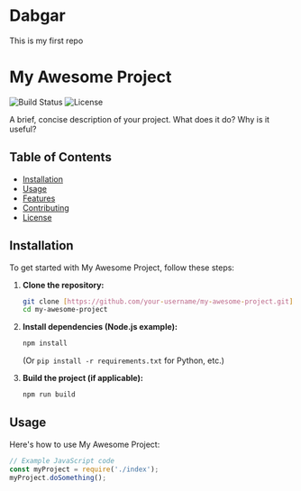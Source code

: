 # Dabgar
This is my first repo

# My Awesome Project

![Build Status](https://img.shields.io/badge/build-passing-brightgreen)
![License](https://img.shields.io/badge/license-MIT-blue)

A brief, concise description of your project. What does it do? Why is it useful?

## Table of Contents

* [Installation](#installation)
* [Usage](#usage)
* [Features](#features)
* [Contributing](#contributing)
* [License](#license)

## Installation

To get started with My Awesome Project, follow these steps:

1.  **Clone the repository:**
    ```bash
    git clone [https://github.com/your-username/my-awesome-project.git](https://github.com/your-username/my-awesome-project.git)
    cd my-awesome-project
    ```

2.  **Install dependencies (Node.js example):**
    ```bash
    npm install
    ```
    (Or `pip install -r requirements.txt` for Python, etc.)

3.  **Build the project (if applicable):**
    ```bash
    npm run build
    ```

## Usage

Here's how to use My Awesome Project:

```javascript
// Example JavaScript code
const myProject = require('./index');
myProject.doSomething();